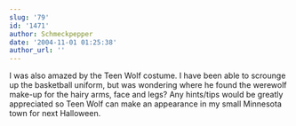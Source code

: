 ```yaml
---
slug: '79'
id: '1471'
author: Schmeckpepper
date: '2004-11-01 01:25:38'
author_url: ''
---
```

I was also amazed by the Teen Wolf costume.  I have been able to scrounge up the basketball uniform, but was wondering where he found the werewolf make-up for the hairy arms, face and legs?  Any hints/tips would be greatly appreciated so Teen Wolf can make an appearance in my small Minnesota town for next Halloween.
